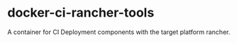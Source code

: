 # docker-ci-rancher-tools
A container for CI Deployment components with the target platform rancher.
